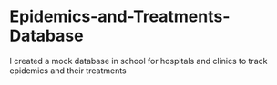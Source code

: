 # Epidemics-and-Treatments-Database
I created a mock database in school for hospitals and clinics to track epidemics and their treatments
